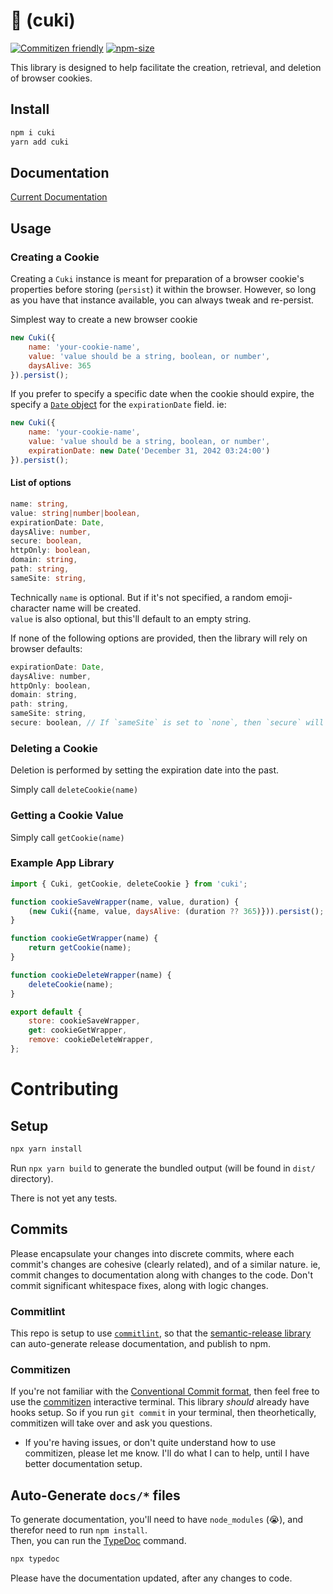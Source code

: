 # 🍪 (cuki)

[![Commitizen friendly](https://img.shields.io/badge/commitizen-friendly-brightgreen.svg?style=flat-square)](http://commitizen.github.io/cz-cli/)
[![npm-size](https://img.shields.io/bundlephobia/min/cuki?style=flat-square)](https://www.npmjs.com/package/cuki)

This library is designed to help facilitate the creation, retrieval, and deletion of browser cookies.

## Install
```sh
npm i cuki
yarn add cuki
```

## Documentation

[Current Documentation](/docs/)

## Usage

### Creating a Cookie
Creating a `Cuki` instance is meant for preparation of a browser cookie's properties before storing (`persist`) it
within the browser. However, so long as you have that instance available, you can always tweak and re-persist.

Simplest way to create a new browser cookie
```js
new Cuki({
    name: 'your-cookie-name',
    value: 'value should be a string, boolean, or number',
    daysAlive: 365
}).persist();
```

If you prefer to specify a specific date when the cookie should expire, the specify a
[`Date` object](https://developer.mozilla.org/en-US/docs/Web/JavaScript/Reference/Global_Objects/Date) for the
`expirationDate` field. ie:
```js
new Cuki({
    name: 'your-cookie-name',
    value: 'value should be a string, boolean, or number',
    expirationDate: new Date('December 31, 2042 03:24:00')
}).persist();
```

#### List of options
```ts
name: string,
value: string|number|boolean,
expirationDate: Date,
daysAlive: number,
secure: boolean,
httpOnly: boolean,
domain: string,
path: string,
sameSite: string,
```

Technically `name` is optional. But if it's not specified, a random emoji-character name will be created.  
`value` is also optional, but this'll default to an empty string.

If none of the following options are provided, then the library will rely on browser defaults:
```js
expirationDate: Date,
daysAlive: number,
httpOnly: boolean,
domain: string,
path: string,
sameSite: string,
secure: boolean, // If `sameSite` is set to `none`, then `secure` will be enabled.
```

### Deleting a Cookie

Deletion is performed by setting the expiration date into the past.

Simply call `deleteCookie(name)`

### Getting a Cookie Value

Simply call `getCookie(name)`

### Example App Library
```js
import { Cuki, getCookie, deleteCookie } from 'cuki';

function cookieSaveWrapper(name, value, duration) {
    (new Cuki({name, value, daysAlive: (duration ?? 365)})).persist();
}

function cookieGetWrapper(name) {
    return getCookie(name);
}

function cookieDeleteWrapper(name) {
    deleteCookie(name);
}

export default {
    store: cookieSaveWrapper,
    get: cookieGetWrapper,
    remove: cookieDeleteWrapper,
};
```

# Contributing

## Setup

```sh
npx yarn install
```

Run `npx yarn build` to generate the bundled output (will be found in `dist/` directory).

There is not yet any tests.

## Commits

Please encapsulate your changes into discrete commits, where each commit's changes are cohesive (clearly related),
and of a similar nature. ie, commit changes to documentation along with changes to the code. Don't commit
significant whitespace fixes, along with logic changes.

### Commitlint
This repo is setup to use [`commitlint`](https://github.com/conventional-changelog/commitlint), so that the
[semantic-release library](https://github.com/semantic-release/semantic-release) can auto-generate release
documentation, and publish to npm.

### Commitizen
If you're not familiar with the [Conventional Commit format](https://www.conventionalcommits.org/en/v1.0.0/), then
feel free to use the [commitizen](https://github.com/commitizen/cz-cli) interactive terminal. This library _should_
already have hooks setup. So if you run `git commit` in your terminal, then theorhetically, commitizen will take over
and ask you questions.
- If you're having issues, or don't quite understand how to use commitizen, please let me know. I'll do what I can
  to help, until I have better documentation setup.

## Auto-Generate `docs/*` files

To generate documentation, you'll need to have `node_modules` (😭), and therefor need to run `npm install`.  
Then, you can run the [TypeDoc](https://typedoc.org/) command.
```sh
npx typedoc
```

Please have the documentation updated, after any changes to code.
